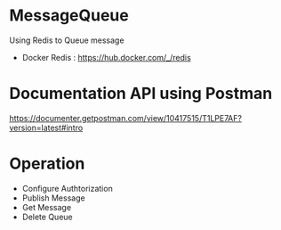 # MessageQueue
Using Redis to Queue message
- Docker Redis : https://hub.docker.com/_/redis

# Documentation API using Postman
https://documenter.getpostman.com/view/10417515/T1LPE7AF?version=latest#intro

# Operation
- Configure Authtorization
- Publish Message
- Get Message
- Delete Queue
